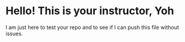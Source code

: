 # Hello! This is your instructor, Yoh

I am just here to test your repo and to see if I can push this file without issues.